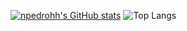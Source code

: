 [![npedrohh's GitHub stats](https://github-readme-stats.vercel.app/api?username=npedrohh&show_icons=true&theme=dark&locale=pt-br)](https://github.com/anuraghazra/github-readme-stats)
![Top Langs](https://github-readme-stats.vercel.app/api/top-langs/?username=npedrohh&size_weight=0&count_weight=1&theme=dark&locale=pt-br&line_height=0)

